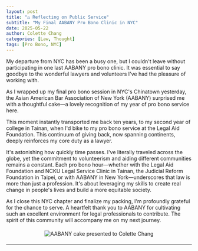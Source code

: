 ```yaml
---
layout: post
title: "⚖️ Reflecting on Public Service"
subtitle: "My Final AABANY Pro Bono Clinic in NYC"
date: 2025-05-22
author: Colette Chang
categories: [Law, Thought]
tags: [Pro Bono, NYC]
---
```


My departure from NYC has been a busy one, but I couldn't leave without participating in one last AABANY pro bono clinic. It was essential to say goodbye to the wonderful lawyers and volunteers I've had the pleasure of working with.

As I wrapped up my final pro bono session in NYC's Chinatown yesterday, the Asian American Bar Association of New York (AABANY) surprised me with a thoughtful cake—a lovely recognition of my year of pro bono service here.

This moment instantly transported me back ten years, to my second year of college in Tainan, when I'd bike to my pro bono service at the Legal Aid Foundation. This continuum of giving back, now spanning continents, deeply reinforces my core duty as a lawyer.

It's astonishing how quickly time passes. I've literally traveled across the globe, yet the commitment to volunteerism and aiding different communities remains a constant. Each pro bono hour—whether with the Legal Aid Foundation and NCKU Legal Service Clinic in Tainan, the Judicial Reform Foundation in Taipei, or with AABANY in New York—underscores that law is more than just a profession. It's about leveraging my skills to create real change in people's lives and build a more equitable society.

As I close this NYC chapter and finalize my packing, I'm profoundly grateful for the chance to serve. A heartfelt thank you to AABANY for cultivating such an excellent environment for legal professionals to contribute. The spirit of this community will accompany me on my next journey.

<div style="text-align: center; margin: 20px 0;">
  <img src="{{ site.baseurl }}/assets/blog-images/AABANY.jpg" alt="AABANY cake presented to Colette Chang" style="max-width: 100%; height: auto;">
</div>

--- 
